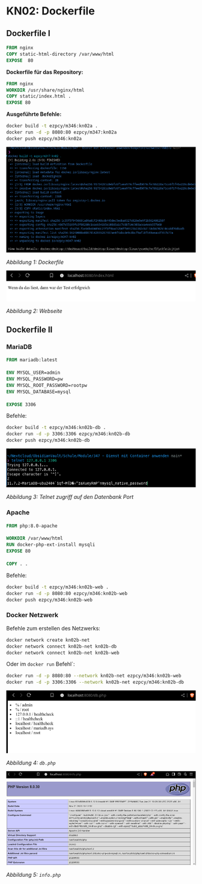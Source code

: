 # KN02: Dockerfile

## Dockerfile I

```dockerfile
FROM nginx 
COPY static-html-directory /var/www/html 
EXPOSE 	80
```

**Dockerfile für das Repository:**

```dockerfile
FROM nginx
WORKDIR /usr/share/nginx/html
COPY static/index.html .
EXPOSE 80
```

**Ausgeführte Befehle:**

```bash
docker build -t ezpcy/m346:kn02a .
docker run -d -p 8080:80 ezpcy/m347:kn02a
docker push ezpcy/m346:kn02a
```

![](image/Pasted%20image%2020250221105029.png)

_Abbildung 1: Dockerfile_

![](image/Pasted%20image%2020250221105218.png)

_Abbildung 2: Webseite_

## Dockerfile II

### MariaDB

```dockerfile
FROM mariadb:latest

ENV MYSQL_USER=admin
ENV MYSQL_PASSWORD=pw
ENV MYSQL_ROOT_PASSWORD=rootpw
ENV MYSQL_DATABASE=mysql

EXPOSE 3306
```

Befehle:

```bash
docker build -t ezpcy/m346:kn02b-db .
docker run -d -p 3306:3306 ezpcy/m346:kn02b-db
docker push ezpcy/m346:kn02b-db
```

![](image/Pasted%20image%2020250221113107.png)

_Abbildung 3: Telnet zugriff auf den Datenbank Port_

### Apache

```dockerfile
FROM php:8.0-apache

WORKDIR /var/www/html
RUN docker-php-ext-install mysqli
EXPOSE 80

COPY . .
```

Befehle:

```bash
docker build -t ezpcy/m346:kn02b-web .
docker run -d -p 8080:80 ezpcy/m346:kn02b-web
docker push ezpcy/m346:kn02b-web
```

### Docker Netzwerk

Befehle zum erstellen des Netzwerks:

```bash
docker network create kn02b-net
docker network connect kn02b-net kn02b-db
docker network connect kn02b-net kn02b-web
```

Oder im `docker run` Befehl`:

```bash
docker run -d -p 8080:80 --network kn02b-net ezpcy/m346:kn02b-web
docker run -d -p 3306:3306 --network kn02b-net ezpcy/m346:kn02b-db
```

![](image/Pasted%20image%2020250221113938.png)

_Abbildung 4: `db.php`_

![](image/Pasted%20image%2020250221114010.png)

_Abbildung 5: `info.php`_
